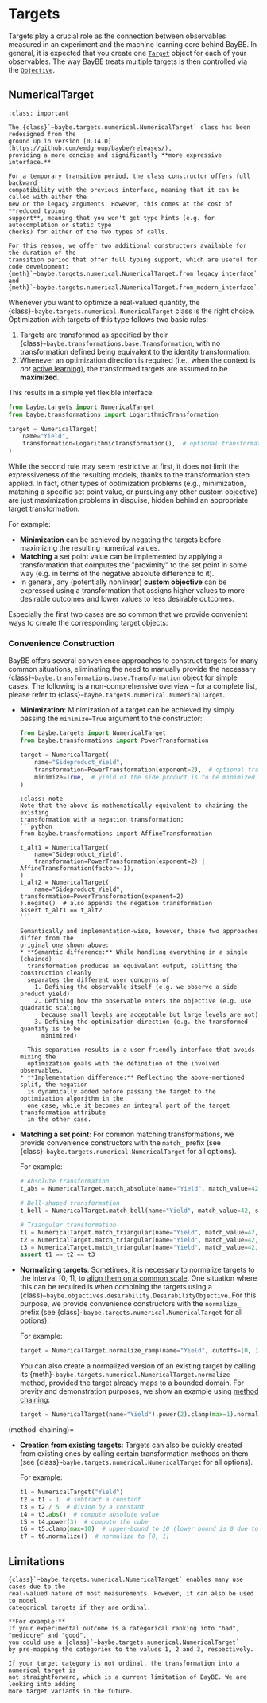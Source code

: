 # Targets

Targets play a crucial role as the connection between observables measured in an
experiment and the machine learning core behind BayBE.
In general, it is expected that you create one [`Target`](baybe.targets.base.Target)
object for each of your observables.
The way BayBE treats multiple targets is then controlled via the 
[`Objective`](../../userguide/objectives).

## NumericalTarget
```{admonition} Important
:class: important

The {class}`~baybe.targets.numerical.NumericalTarget` class has been redesigned from the
ground up in version [0.14.0](https://github.com/emdgroup/baybe/releases/),
providing a more concise and significantly **more expressive interface.**

For a temporary transition period, the class constructor offers full backward
compatibility with the previous interface, meaning that it can be called with either the
new or the legacy arguments. However, this comes at the cost of **reduced typing
support**, meaning that you won't get type hints (e.g. for autocompletion or static type
checks) for either of the two types of calls. 

For this reason, we offer two additional constructors available for the duration of the
transition period that offer full typing support, which are useful for code development:
{meth}`~baybe.targets.numerical.NumericalTarget.from_legacy_interface` and
{meth}`~baybe.targets.numerical.NumericalTarget.from_modern_interface`.
```

Whenever you want to optimize a real-valued quantity, the 
{class}`~baybe.targets.numerical.NumericalTarget` class is the right choice.
Optimization with targets of this type follows two basic rules:
1. Targets are transformed as specified by their
   {class}`~baybe.transformations.base.Transformation`, with no transformation
   defined being equivalent to the identity transformation.
2. Whenever an optimization direction is required (i.e., when the context is *not*
   [active learning](/userguide/active_learning)), the transformed targets are assumed to
   be **maximized**.

This results in a simple yet flexible interface:
```python
from baybe.targets import NumericalTarget
from baybe.transformations import LogarithmicTransformation

target = NumericalTarget(
    name="Yield",
    transformation=LogarithmicTransformation(),  # optional transformation
)
```

While the second rule may seem restrictive at first, it does not limit the
expressiveness of the resulting models, thanks to the transformation step applied.
In fact, other types of optimization problems (e.g., minimization, matching a
specific set point value, or pursuing any other custom objective) are just maximization
problems in disguise, hidden behind an appropriate target transformation.

For example:
* **Minimization** can be achieved by negating the targets before maximizing the
  resulting numerical values.
* **Matching** a set point value can be implemented by applying a transformation that
  computes the "proximity" to the set point in some way (e.g. in terms of the
  negative absolute difference to it).
* In general, any (potentially nonlinear) **custom objective** can be expressed using a
  transformation that assigns higher values to more desirable outcomes and lower values
  to less desirable outcomes.

Especially the first two cases are so common that we provide convenient ways to create
the corresponding target objects:

### Convenience Construction
BayBE offers several convenience approaches to construct targets for many common
situations, eliminating the need to manually provide the necessary
{class}`~baybe.transformations.base.Transformation` object for simple cases.
The following is a non-comprehensive overview – for a complete list, please refer to
{class}`~baybe.targets.numerical.NumericalTarget`.
* **Minimization**: Minimization of a target can be achieved by simply passing the
  `minimize=True` argument to the constructor:
  ```python
  from baybe.targets import NumericalTarget
  from baybe.transformations import PowerTransformation

  target = NumericalTarget(
      name="Sideproduct_Yield",
      transformation=PowerTransformation(exponent=2),  # optional transformation object
      minimize=True,  # yield of the side product is to be minimized
  )
  ```

  ````{admonition} Manual Negation
  :class: note
  Note that the above is mathematically equivalent to chaining the existing
  transformation with a negation transformation:
  ```python
  from baybe.transformations import AffineTransformation

  t_alt1 = NumericalTarget(
      name="Sideproduct_Yield",
      transformation=PowerTransformation(exponent=2) | AffineTransformation(factor=-1),
  )
  t_alt2 = NumericalTarget(
      name="Sideproduct_Yield", transformation=PowerTransformation(exponent=2)
  ).negate()  # also appends the negation transformation
  assert t_alt1 == t_alt2
  ```

  Semantically and implementation-wise, however, these two approaches differ from the
  original one shown above:
  * **Semantic difference:** While handling everything in a single (chained)
    transformation produces an equivalent output, splitting the construction cleanly
    separates the different user concerns of
      1. Defining the observable itself (e.g. we observe a side product yield)
      2. Defining how the observable enters the objective (e.g. use quadratic scaling
        because small levels are acceptable but large levels are not) 
      3. Defining the optimization direction (e.g. the transformed quantity is to be 
        minimized)
    
    This separation results in a user-friendly interface that avoids mixing the
    optimization goals with the definition of the involved observables.
  * **Implementation difference:** Reflecting the above-mentioned split, the negation
    is dynamically added before passing the target to the optimization algorithm in the
    one case, while it becomes an integral part of the target transformation attribute
    in the other case.
  ````

* **Matching a set point**: For common matching transformations, we provide
  convenience constructors with the `match_` prefix (see
  {class}`~baybe.targets.numerical.NumericalTarget` for all options).
  
  For example:
  ```python
  # Absolute transformation
  t_abs = NumericalTarget.match_absolute(name="Yield", match_value=42)

  # Bell-shaped transformation
  t_bell = NumericalTarget.match_bell(name="Yield", match_value=42, sigma=5)

  # Triangular transformation
  t1 = NumericalTarget.match_triangular(name="Yield", match_value=42, width=10)
  t2 = NumericalTarget.match_triangular(name="Yield", match_value=42, cutoffs=(37, 47))
  t3 = NumericalTarget.match_triangular(name="Yield", match_value=42, margins=(5, 5))
  assert t1 == t2 == t3
  ```

* **Normalizing targets**: Sometimes, it is necessary to normalize targets to the
  interval [0, 1], to [align them on a common scale](#target-normalization). One
  situation where this can be required is when combining the targets using a
  {class}`~baybe.objectives.desirability.DesirabilityObjective`. For this purpose, we
  provide convenience constructors with the `normalize_` prefix (see
  {class}`~baybe.targets.numerical.NumericalTarget` for all options).
  
  For example:
  ```python
  target = NumericalTarget.normalize_ramp(name="Yield", cutoffs=(0, 1), descending=True)
  ```

  You can also create a normalized version of an existing target by calling its
  {meth}`~baybe.targets.numerical.NumericalTarget.normalize` method, provided the target
  already maps to a bounded domain. For brevity and demonstration purposes, we show an
  example using [method chaining](method-chaining): 

  ```python
  target = NumericalTarget(name="Yield").power(2).clamp(max=1).normalize()
  ```

(method-chaining)=
* **Creation from existing targets**: Targets can also be quickly created from existing
  ones by calling certain transformation methods on them (see
  {class}`~baybe.targets.numerical.NumericalTarget` for all options).
  
  For example:
  ```python
  t1 = NumericalTarget("Yield")
  t2 = t1 - 1  # subtract a constant
  t3 = t2 / 5  # divide by a constant
  t4 = t3.abs()  # compute absolute value
  t5 = t4.power(3)  # compute the cube
  t6 = t5.clamp(max=10)  # upper-bound to 10 (lower bound is 0 due to abs() call above)
  t7 = t6.normalize()  # normalize to [0, 1]
  ```

## Limitations
```{important}
{class}`~baybe.targets.numerical.NumericalTarget` enables many use cases due to the
real-valued nature of most measurements. However, it can also be used to model
categorical targets if they are ordinal.

**For example:**
If your experimental outcome is a categorical ranking into "bad", "mediocre" and "good",
you could use a {class}`~baybe.targets.numerical.NumericalTarget`
by pre-mapping the categories to the values 1, 2 and 3, respectively.

If your target category is not ordinal, the transformation into a numerical target is
not straightforward, which is a current limitation of BayBE. We are looking into adding
more target variants in the future.
```